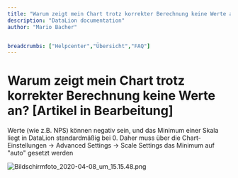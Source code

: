 ```yaml
---
title: "Warum zeigt mein Chart trotz korrekter Berechnung keine Werte an? [Artikel in Bearbeitung]"
description: "DataLion documentation"
author: "Mario Bacher"


breadcrumbs: ["Helpcenter","Übersicht","FAQ"]
---
```


# Warum zeigt mein Chart trotz korrekter Berechnung keine Werte an? [Artikel in Bearbeitung]

Werte (wie z.B. NPS) können negativ sein, und das Minimum einer Skala liegt in DataLion standardmäßig bei 0. Daher muss über die Chart-Einstellungen → Advanced Settings → Scale Settings das Minimum auf "auto" gesetzt werden

![Bildschirmfoto_2020-04-08_um_15.15.48.png](/img/86114470.png)
